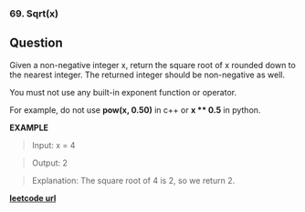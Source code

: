 ### 69. Sqrt(x)

## Question
Given a non-negative integer x, return the square root of x rounded down to the nearest integer. The returned integer should be non-negative as well.

You must not use any built-in exponent function or operator.

For example, do not use **pow(x, 0.50)** in c++ or **x ** 0.5** in python.

**EXAMPLE**
> Input: x = 4

> Output: 2

> Explanation: The square root of 4 is 2, so we return 2.

**[leetcode url](https://leetcode.com/problems/sqrtx/description/)**
